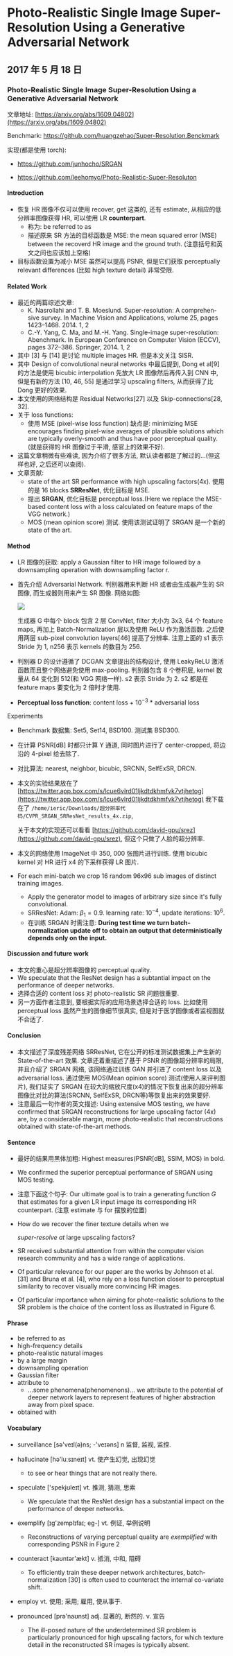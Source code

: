 # Photo-Realistic Single Image Super-Resolution Using a Generative Adversarial Network

## 2017 年 5 月 18 日

###  Photo-Realistic Single Image Super-Resolution Using a Generative Adversarial Network

文章地址: [https://arxiv.org/abs/1609.04802](https://arxiv.org/abs/1609.04802)

Benchmark: https://github.com/huangzehao/Super-Resolution.Benckmark

实现(都是使用 torch):

 * https://github.com/junhocho/SRGAN

* https://github.com/leehomyc/Photo-Realistic-Super-Resoluton

#### Introduction

+   恢复 HR 图像不仅可以使用 recover, get 这类的, 还有 estimate, 从相应的低分辨率图像获得 HR, 可以使用 LR **counterpart**. 
    +   称为: be referred to as 
    +   描述原来 SR 方法的目标函数是 MSE: the mean squared error (MSE) between the recoverd HR image and the ground truth. (注意括号和英文之间也应该加上空格)
+   目标函数设置为减小 MSE 虽然可以提高 PSNR, 但是它们获取 perceptually relevant differences (比如 high texture detail) 非常受限.

#### Related Work

+   最近的两篇综述文章:
    +   K. Nasrollahi and T. B. Moeslund. Super-resolution: A comprehen- sive survey. In Machine Vision and Applications, volume 25, pages 1423–1468. 2014. 1, 2
    +   C.-Y. Yang, C. Ma, and M.-H. Yang. Single-image super-resolution: Abenchmark. In European Conference on Computer Vision (ECCV), pages 372–386. Springer, 2014. 1, 2
+   其中 [3] 与 [14] 是讨论 multiple images HR. 但是本文关注 SISR.
+   其中 Design of convolutional neural networks 中最后提到, Dong et al[9] 的方法是使用 bicubic interpolation 先放大 LR 图像然后再传入到 CNN 中, 但是有新的方法 [10, 46, 55] 是通过学习 upscaling filters, 从而获得了比 Dong 更好的效果.
+   本文使用的网络结构是 Residual Networks[27] 以及 Skip-connections[28, 32].
+   关于 loss functions:
    +   使用 MSE (pixel-wise loss function) 缺点是: minimizing MSE encourages finding pixel-wise averages of plausible solutions which are typically overly-smooth and thus have poor perceptual quality. (就是获得的 HR 图像过于平滑, 感官上的效果不好).
+   这篇文章稍微有些难读, 因为介绍了很多方法, 默认读者都是了解过的...(但这样也好, 之后还可以查阅).
+   文章贡献:
    +   state of the art SR performance with high upscaling factors(4x). 使用的是 16 blocks **SRResNet**, 优化目标是 MSE.
    +   提出 **SRGAN**, 优化目标是 perceptual loss.(Here we replace the MSE-based content loss with a loss calculated on feature maps of the VGG network.)
    +   MOS (mean opinion score) 测试. 使用该测试证明了 SRGAN 是一个新的 state of the art.

#### Method

+   LR 图像的获取: apply a Gaussian filter to HR image followed by a downsampling operation with downsampling factor r.

+   首先介绍 Adversarial Network. 判别器用来判断 HR 或者由生成器产生的 SR 图像, 而生成器则用来产生 SR 图像. 网络如图:

    ![](http://opoddugn5.bkt.clouddn.com/DownMak/SR/SRGAN.png)

    生成器 G 中每个 block 包含 2 层 ConvNet, filter 大小为 3x3, 64 个 feature maps, 再加上 Batch-Normalization 层以及使用 ReLU 作为激活函数. 之后使用两层 sub-pixel convolution layers[46] 提高了分辨率. 注意上面的 s1 表示 Stride 为 1, n256 表示 kernels 的数目为 256.

+   判别器 D 的设计遵循了 DCGAN 文章提出的结构设计, 使用 LeakyReLU 激活函数而且整个网络避免使用 max-pooling. 判别器包含 8 个卷积层, kernel 数量从 64 变化到 512(和 VGG 网络一样). s2 表示 Stride 为 2. s2 都是在 feature maps 要变化为 2 倍时才使用. 

+   **Perceptual loss function**: content loss + $10^{-3}$ * adversarial loss

Experiments

+   Benchmark 数据集: Set5, Set14, BSD100. 测试集 BSD300.

+   在计算 PSNR[dB] 时都只计算 Y 通道, 同时图片进行了 center-cropped, 将边沿的 4-pixel 给去除了.

+   对比算法: nearest, neighbor, bicubic, SRCNN, SelfExSR, DRCN.

+   本文的实验结果放在了 [https://twitter.app.box.com/s/lcue6vlrd01ljkdtdkhmfvk7vtjhetog](https://twitter.app.box.com/s/lcue6vlrd01ljkdtdkhmfvk7vtjhetog) 我下载在了 `/home/ieric/Downloads/超分辨率代码/CVPR_SRGAN_SRResNet_results_4x.zip`,

    关于本文的实现还可以看看 [https://github.com/david-gpu/srez](https://github.com/david-gpu/srez), 但这个只做了人脸的超分辨率.

+   本文的网络使用 ImageNet 中 350, 000 张图片进行训练. 使用 bicubic kernel 对 HR 进行 x4 的下采样获得 LR 图片. 

+   For each mini-batch we crop 16 random 96x96 sub images of distinct training images.

    +   Apply the generator model to images of arbitrary size since it's fully convolutional.
    +   SRResNet: Adam: $\beta_1 = 0.9$. learning rate: $10^{-4}$, update iterations: $10^6$.
    +   在训练 SRGAN 时需注意: **During test time we turn batch-normalization update off to obtain an output that deterministically depends only on the input.**

#### Discussion and future work

+   本文的重心是超分辨率图像的 perceptual quality.
+   We speculate that the ResNet design has a subtantial impact on the performance of deeper networks.
+   选择合适的 content loss 对 photo-realistic SR 问题很重要.
+   另一方面作者注意到, 要根据实际的应用场景选择合适的 loss. 比如使用 perceptual loss 虽然产生的图像细节很真实, 但是对于医学图像或者监视图就不合适了.

#### Conclusion

+   本文描述了深度残差网络 SRResNet, 它在公开的标准测试数据集上产生新的 State-of-the-art 效果. 文章还着重描述了基于 PSNR 的图像超分辨率的局限, 并且介绍了 SRGAN 网络, 该网络通过训练 GAN 并引进了 content loss 以及 adversarial loss. 通过使用 MOS(Mean opinion score) 测试(使用人来评判图片), 我们证实了 SRGAN 在较大的缩放尺度(x4)的情况下恢复出来的超分辨率图像比对比的算法(SRCNN, SelfExSR, DRCN等)等恢复出来的效果要好.
+   注意最后一句作者的英文描述: Using extensive MOS testing, we have confirmed that SRGAN reconstructions for large upscaling factor (4x) are, by a considerable margin, more photo-realistic that reconstructions obtained with state-of-the-art methods.

#### Sentence

+   最好的结果用黑体加粗: Highest measures(PSNR[dB], SSIM, MOS) in bold.
+   We confirmed the superior perceptual performance of SRGAN using MOS testing.


+   注意下面这个句子: Our ultimate goal is to train a generating function $G$ that estimates for a given LR input image its corresponding HR counterpart. (注意 estimate 与 for 摆放的位置)


+   How do we recover the finer texture details when we 

    *super-resolve at* large upscaling factors? 

+   SR received substantial attention from within the computer vision research community and has a wide range of applications.

+   Of particular relevance for our paper are the works by Johnson et al. [31] and Bruna et al. [4], who rely on a loss function closer to perceptual similarity to recover visually more convincing HR images.

+   Of particular importance when aiming for phote-realistic solutions to the SR problem is the choice of the content loss as illustrated in Figure 6.

#### Phrase

+   be referred to as
+   high-frequency details
+   photo-realistic natural images
+   by a large margin
+   downsampling operation
+   Gaussian filter
+   attribute to 
    +   ...some phenomena(phenomenons)... we attribute to the potential of deeper network layers to represent features of higher abstraction away from pixel space.
+   obtained with

#### Vocabulary

+   surveillance [sə'veɪl(ə)ns; -'veɪəns] n 监督, 监视, 监控.


+   hallucinate  [hə'luːsɪneɪt] vt. 使产生幻觉, 出现幻觉
    +   to see or hear things that are not really there.


+   speculate ['spekjʊleɪt] vt. 推测, 猜测, 思索
    +   We speculate that the ResNet design has a substantial impact on the performance of deeper networks.


+   exemplify [ɪg'zemplɪfaɪ; eg-] vt. 例证, 举例说明
    +   Reconstructions of varying perceptual quality are *exemplified* with corresponding PSNR in Figure 2


+   counteract  [kaʊntər'ækt] v. 抵消, 中和, 阻碍
    +   To efficiently train these deeper network architectures, batch-normalization [30] is often used to counteract the internal co-variate shift.


+   employ vt. 使用; 采用; 雇用, 使从事于.


+   pronounced  [prə'naʊnst]  adj. 显著的, 断然的. v. 宣告
    -   The ill-posed nature of the underdetermined SR problem is particularly pronounced for high upscaling factors, for which texture detail in the reconstructed SR images is typically absent.